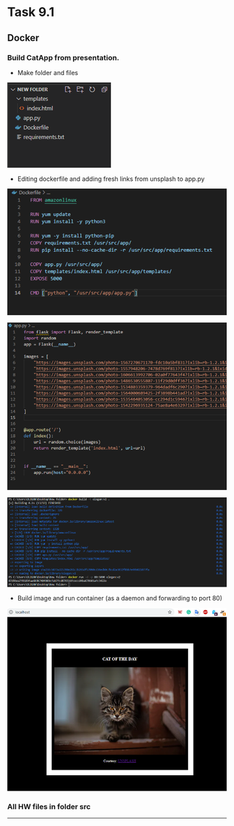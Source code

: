 # Task 9.1

## Docker

### Build CatApp from presentation.

* Make folder and files

![](img/doc1.png)

* Editing dockerfile and adding fresh links from unsplash to app.py

![](img/doc2.png)

![](img/doc3.png)

![](img/doc4.png)

* Build image and run container (as a daemon and forwarding to port 80)

![](img/doc5.png)

### All HW files in folder src
-------------------------------------------